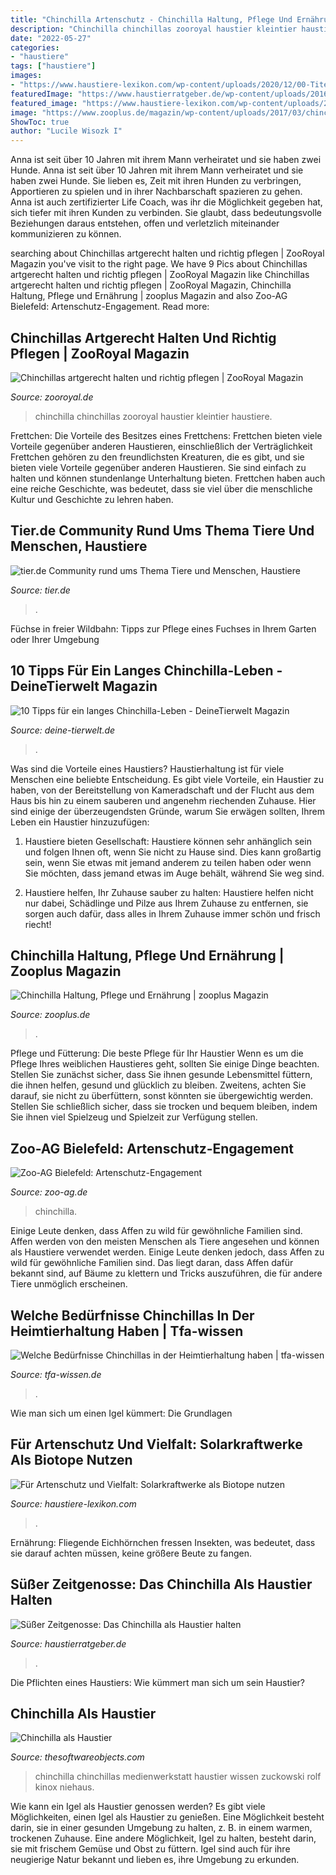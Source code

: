```yaml
---
title: "Chinchilla Artenschutz - Chinchilla Haltung, Pflege Und Ernährung"
description: "Chinchilla chinchillas zooroyal haustier kleintier haustiere"
date: "2022-05-27"
categories:
- "haustiere"
tags: ["haustiere"]
images:
- "https://www.haustiere-lexikon.com/wp-content/uploads/2020/12/00-Titelbild-2.jpeg"
featuredImage: "https://www.haustierratgeber.de/wp-content/uploads/2016/03/Chinchilla.png"
featured_image: "https://www.haustiere-lexikon.com/wp-content/uploads/2020/12/00-Titelbild-2.jpeg"
image: "https://www.zooplus.de/magazin/wp-content/uploads/2017/03/chinchilla3-1024x1024.jpg"
ShowToc: true
author: "Lucile Wisozk I"
---
```



Anna ist seit über 10 Jahren mit ihrem Mann verheiratet und sie haben zwei Hunde.
Anna ist seit über 10 Jahren mit ihrem Mann verheiratet und sie haben zwei Hunde. Sie lieben es, Zeit mit ihren Hunden zu verbringen, Apportieren zu spielen und in ihrer Nachbarschaft spazieren zu gehen. Anna ist auch zertifizierter Life Coach, was ihr die Möglichkeit gegeben hat, sich tiefer mit ihren Kunden zu verbinden. Sie glaubt, dass bedeutungsvolle Beziehungen daraus entstehen, offen und verletzlich miteinander kommunizieren zu können.

	

		
searching about Chinchillas artgerecht halten und richtig pflegen | ZooRoyal Magazin you've visit to the right page. We have 9 Pics about Chinchillas artgerecht halten und richtig pflegen | ZooRoyal Magazin like Chinchillas artgerecht halten und richtig pflegen | ZooRoyal Magazin, Chinchilla Haltung, Pflege und Ernährung | zooplus Magazin and also Zoo-AG Bielefeld: Artenschutz-Engagement. Read more:
		
    
## Chinchillas Artgerecht Halten Und Richtig Pflegen | ZooRoyal Magazin

<img loading=lazy src="https://www.zooroyal.de/magazin/wp-content/uploads/2014/11/chinchilla-als-haustier-760x560-691x398.jpg" onerror="this.onerror=null;this.src='https://tse1.mm.bing.net/th?id=OIP.MYqfp-53_VGqKknDsvCj8gHaER&amp;pid=15.1';" alt="Chinchillas artgerecht halten und richtig pflegen | ZooRoyal Magazin">

_Source: zooroyal.de_

>chinchilla chinchillas zooroyal haustier kleintier haustiere. 

	

Frettchen: Die Vorteile des Besitzes eines Frettchens: Frettchen bieten viele Vorteile gegenüber anderen Haustieren, einschließlich der Verträglichkeit
Frettchen gehören zu den freundlichsten Kreaturen, die es gibt, und sie bieten viele Vorteile gegenüber anderen Haustieren. Sie sind einfach zu halten und können stundenlange Unterhaltung bieten. Frettchen haben auch eine reiche Geschichte, was bedeutet, dass sie viel über die menschliche Kultur und Geschichte zu lehren haben.

    
## Tier.de Community Rund Ums Thema Tiere Und Menschen, Haustiere

<img loading=lazy src="https://bilder.webpool.de/_artikel/182293/46205.jpeg" onerror="this.onerror=null;this.src='https://tse2.mm.bing.net/th?id=OIP.0JHdDQcO9xabujQlqTn96QAAAA&amp;pid=15.1';" alt="tier.de Community rund ums Thema Tiere und Menschen, Haustiere">

_Source: tier.de_

>. 

	

Füchse in freier Wildbahn: Tipps zur Pflege eines Fuchses in Ihrem Garten oder Ihrer Umgebung

    
## 10 Tipps Für Ein Langes Chinchilla-Leben - DeineTierwelt Magazin

<img loading=lazy src="https://www.deine-tierwelt.de/magazin/wp-content/uploads/sites/7/2015/12/Chinchilla-mit-Weidenball-632x420.jpg" onerror="this.onerror=null;this.src='https://tse4.mm.bing.net/th?id=OIP.jnxHI5EBeqw_KSoAdFl-7AHaE7&amp;pid=15.1';" alt="10 Tipps für ein langes Chinchilla-Leben - DeineTierwelt Magazin">

_Source: deine-tierwelt.de_

>. 

	

Was sind die Vorteile eines Haustiers?
Haustierhaltung ist für viele Menschen eine beliebte Entscheidung. Es gibt viele Vorteile, ein Haustier zu haben, von der Bereitstellung von Kameradschaft und der Flucht aus dem Haus bis hin zu einem sauberen und angenehm riechenden Zuhause. Hier sind einige der überzeugendsten Gründe, warum Sie erwägen sollten, Ihrem Leben ein Haustier hinzuzufügen:
1. Haustiere bieten Gesellschaft: Haustiere können sehr anhänglich sein und folgen Ihnen oft, wenn Sie nicht zu Hause sind. Dies kann großartig sein, wenn Sie etwas mit jemand anderem zu teilen haben oder wenn Sie möchten, dass jemand etwas im Auge behält, während Sie weg sind.

2. Haustiere helfen, Ihr Zuhause sauber zu halten: Haustiere helfen nicht nur dabei, Schädlinge und Pilze aus Ihrem Zuhause zu entfernen, sie sorgen auch dafür, dass alles in Ihrem Zuhause immer schön und frisch riecht!

    
## Chinchilla Haltung, Pflege Und Ernährung | Zooplus Magazin

<img loading=lazy src="https://www.zooplus.de/magazin/wp-content/uploads/2017/03/chinchilla3-1024x1024.jpg" onerror="this.onerror=null;this.src='https://tse4.mm.bing.net/th?id=OIP.7_4eov1SDRFHQ6DgM6x7CAHaHa&amp;pid=15.1';" alt="Chinchilla Haltung, Pflege und Ernährung | zooplus Magazin">

_Source: zooplus.de_

>. 

	

Pflege und Fütterung: Die beste Pflege für Ihr Haustier
Wenn es um die Pflege Ihres weiblichen Haustieres geht, sollten Sie einige Dinge beachten. Stellen Sie zunächst sicher, dass Sie ihnen gesunde Lebensmittel füttern, die ihnen helfen, gesund und glücklich zu bleiben. Zweitens, achten Sie darauf, sie nicht zu überfüttern, sonst könnten sie übergewichtig werden. Stellen Sie schließlich sicher, dass sie trocken und bequem bleiben, indem Sie ihnen viel Spielzeug und Spielzeit zur Verfügung stellen.

    
## Zoo-AG Bielefeld: Artenschutz-Engagement

<img loading=lazy src="http://www.zoo-ag.de/Pakarana35.jpg" onerror="this.onerror=null;this.src='https://tse3.mm.bing.net/th?id=OIP.F1gK-h97gdNUslNJCuwcyAHaFp&amp;pid=15.1';" alt="Zoo-AG Bielefeld: Artenschutz-Engagement">

_Source: zoo-ag.de_

>chinchilla. 

	

Einige Leute denken, dass Affen zu wild für gewöhnliche Familien sind.
Affen werden von den meisten Menschen als Tiere angesehen und können als Haustiere verwendet werden. Einige Leute denken jedoch, dass Affen zu wild für gewöhnliche Familien sind. Das liegt daran, dass Affen dafür bekannt sind, auf Bäume zu klettern und Tricks auszuführen, die für andere Tiere unmöglich erscheinen.

    
## Welche Bedürfnisse Chinchillas In Der Heimtierhaltung Haben | Tfa-wissen

<img loading=lazy src="https://www.tfa-wissen.de/sites/default/files/2017-10/chinchilla -web_0.jpg" onerror="this.onerror=null;this.src='https://tse3.mm.bing.net/th?id=OIP.wMT8zx9f_UvFm4f_Yc0ungHaFL&amp;pid=15.1';" alt="Welche Bedürfnisse Chinchillas in der Heimtierhaltung haben | tfa-wissen">

_Source: tfa-wissen.de_

>. 

	

Wie man sich um einen Igel kümmert: Die Grundlagen

    
## Für Artenschutz Und Vielfalt: Solarkraftwerke Als Biotope Nutzen

<img loading=lazy src="https://www.haustiere-lexikon.com/wp-content/uploads/2020/12/00-Titelbild-2.jpeg" onerror="this.onerror=null;this.src='https://tse3.mm.bing.net/th?id=OIP.OUdKACIkN8hkDsOghXPlfwHaEK&amp;pid=15.1';" alt="Für Artenschutz und Vielfalt: Solarkraftwerke als Biotope nutzen">

_Source: haustiere-lexikon.com_

>. 

	

Ernährung: Fliegende Eichhörnchen fressen Insekten, was bedeutet, dass sie darauf achten müssen, keine größere Beute zu fangen.

    
## Süßer Zeitgenosse: Das Chinchilla Als Haustier Halten

<img loading=lazy src="https://www.haustierratgeber.de/wp-content/uploads/2016/03/Chinchilla.png" onerror="this.onerror=null;this.src='https://tse1.mm.bing.net/th?id=OIP.ydEwXnwHG_9HLGgcLEuTTAHaE9&amp;pid=15.1';" alt="Süßer Zeitgenosse: Das Chinchilla als Haustier halten">

_Source: haustierratgeber.de_

>. 

	

Die Pflichten eines Haustiers: Wie kümmert man sich um sein Haustier?

    
## Chinchilla Als Haustier

<img loading=lazy src="https://medienwerkstatt-online.de/lws_wissen/bilder/1220-1.jpg" onerror="this.onerror=null;this.src='https://tse4.mm.bing.net/th?id=OIP.d-N-LnLT7GQl73x7UFXEHwHaJ4&amp;pid=15.1';" alt="Chinchilla als Haustier">

_Source: thesoftwareobjects.com_

>chinchilla chinchillas medienwerkstatt haustier wissen zuckowski rolf kinox niehaus. 

	

Wie kann ein Igel als Haustier genossen werden?
Es gibt viele Möglichkeiten, einen Igel als Haustier zu genießen. Eine Möglichkeit besteht darin, sie in einer gesunden Umgebung zu halten, z. B. in einem warmen, trockenen Zuhause. Eine andere Möglichkeit, Igel zu halten, besteht darin, sie mit frischem Gemüse und Obst zu füttern. Igel sind auch für ihre neugierige Natur bekannt und lieben es, ihre Umgebung zu erkunden.

